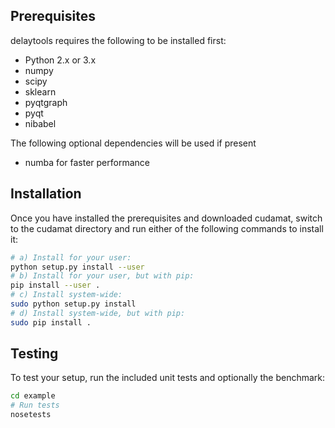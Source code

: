 Prerequisites
-------------

delaytools requires the following to be installed first:

* Python 2.x or 3.x
* numpy
* scipy
* sklearn
* pyqtgraph
* pyqt
* nibabel

The following optional dependencies will be used if present
* numba for faster performance

Installation
------------

Once you have installed the prerequisites and downloaded cudamat, switch to the
cudamat directory and run either of the following commands to install it:

```bash
# a) Install for your user:
python setup.py install --user
# b) Install for your user, but with pip:
pip install --user .
# c) Install system-wide:
sudo python setup.py install
# d) Install system-wide, but with pip:
sudo pip install .
```

Testing
-------

To test your setup, run the included unit tests and optionally the benchmark:

```bash
cd example
# Run tests
nosetests
```
